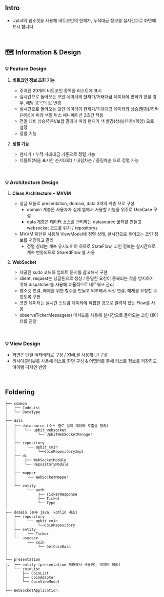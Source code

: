 ## Intro
- Upbit의 웹소켓을 사용해 비트코인의 현재가, 누적대금 정보를 실시간으로 화면에 표시 합니다
</br>


## 🗺️ Information & Design

### 💡 Feature Design
1. **비트코인 정보 조회 기능**
   - 주어진 20개의 비트코인 종목을 리스트에 표시 
   - 실시간으로 들어오는 코인 데이터의 현재가/거래대금 데이터에 변화가 있을 경우, 해당 종목의 값 변경 
   - 실시간으로 들어오는 코인 데이터의 현재가/거래대금 데이터의 상승(빨강)/하락(파랑)에 따라 색깔 박스 애니메이션 2초간 적용
   - 전일 대비 상승/하락/보합 결과에 따라 현재가 색 빨강(상승)/파랑(하양) 으로 설정
   - 정렬 기능

2. **정렬 기능**
   - 현재가 / 누적 거래대금 기준으로 정렬 가능
   - 디폴트(처음 표시한 순서대로) / 내림차순 / 올림차순 으로 정렬 가능

</br>

### 💡 Architecture Design

1. **Clean Architecture + MVVM**
   - 싱글 모듈로 presentation, domain, data 3개의 계층 으로 구성
     - domain 계층은 사용자가 실제 앱에서 사용할 기능을 위주로 UseCase 구성
     - data 계층은 데이터 소스를 관리하는 datasource 폴더를 만들고 websocket 코드를 위치 / repositorys
   - MVVM 패턴을 사용해 ViewModel에 정렬 상태, 실시간으로 들어오는 코인 정보를 저장하고 관리
     - 정렬 상테는 계속 유지되어야 하므로 StateFlow, 코인 정보는 실시간으로 계속 변동되므로 SharedFlow 를 사용

2. **WebSocket**
   - 제공된 sudo 코드와 업비트 문서를 참고해서 구현
   - client, request는 싱글톤으로 생성 / 동일한 요청이 중복되는 것을 방지하기 위해 dispatcher를 사용해 효율적으로 네트워크 관리
   - 웹소켓 연결, 해제를 위한 함수를 만들고 외부에서 직접 연결, 해제를 요청할 수 있도록 구현
   - 코인 데이터는 실시간 스트림 데이터에 적합한 것으로 알려져 있는 Flow를 사용
   - observeTickerMessages() 메서드를 사용해 실시간으로 들어오는 코인 데이터를 관찰 

</br>

### 💡 View Design
- 화면은 단일 액티비티로 구성 / XML을 사용해 UI 구성
- 리사이클러뷰를 사용해 리스트 화면 구성 & 어댑터를 통해 리스트 정보를 저장하고 아이템 디자인 반영

</br>

## Foldering
```
├── common
│   ├── CodeList
│   └── DataType 
│
├── data 
│   ├── datasource (소스 별로 실제 데이터 호출을 정의)
│   │    └── upbit_websocket
│   │          └── UpbitWebSocketManager
│   │
│   ├── repository 
│   │     └── upbit_coin 
│   │          └──CoinRepositoryImpl
│   ├── di
│   │    ├── WebSocketModule
│   │    └── RepositoryModule 
│   │
│   ├── mapper
│   │     └── WebSocketMapper
│   │
│   └── entity
│         └── auth
│              ├── TickerResponse
│              ├── Ticket
│              └── Type
│
├── domain (순수 java, kotlin 계층)
│   ├── repository 
│   │     └── upbit_coin 
│   │          └──CoinRepository
│   ├── entity 
│   │     └── Ticker
│   └── usecase 
│         └── coin 
│              └── GetCoinData
│
│
└── presentation 
│.  ├── entity (presentation 계층에서 사용하는 데이터 정의)
│   └── coinList 
│       ├── CoinList 
│       ├── CoinAdapter
│       └── CoinViewModel
│
├── WebSocketApplication
```
